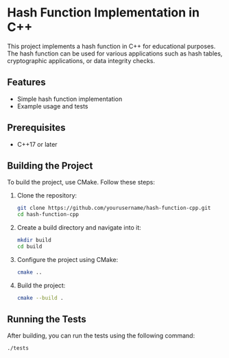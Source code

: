 # Hash Function Implementation in C++

This project implements a hash function in C++ for educational purposes. The hash function can be used for various applications such as hash tables, cryptographic applications, or data integrity checks.

## Features

- Simple hash function implementation
- Example usage and tests

## Prerequisites

- C++17 or later

## Building the Project

To build the project, use CMake. Follow these steps:

1. Clone the repository:
    ```sh
    git clone https://github.com/yourusername/hash-function-cpp.git
    cd hash-function-cpp
    ```

2. Create a build directory and navigate into it:
    ```sh
    mkdir build
    cd build
    ```

3. Configure the project using CMake:
    ```sh
    cmake ..
    ```

4. Build the project:
    ```sh
    cmake --build .
    ```

## Running the Tests

After building, you can run the tests using the following command:
```sh
./tests
